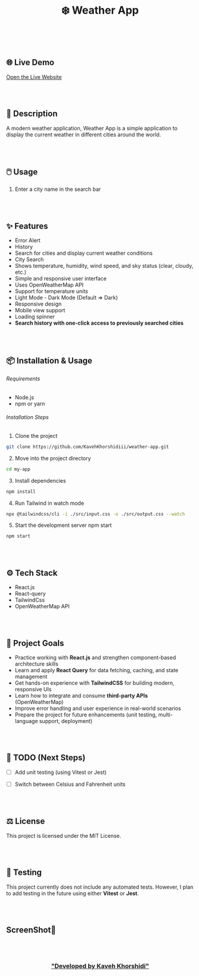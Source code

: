 <h1 align="center">❄️ Weather App </h1>


<br/>
<br/>
<br/>


## 🌐 Live Demo  

[Open the Live Website](https://weather-app-five-chi-91.vercel.app/)


<br/>
<br/>


## 📄 Description

A modern weather application, Weather App is a simple application to display the current weather in different cities around the world.


<br/>
<br/>


## 🖱️ Usage

1. Enter a city name in the search bar


<br/>
<br/>


## ✨ Features

- Error Alert
- History
- Search for cities and display current weather conditions
- City Search
- Shows temperature, humidity, wind speed, and sky status (clear, cloudy, etc.)
- Simple and responsive user interface
- Uses OpenWeatherMap API
- Support for temperature units
- Light Mode - Dark Mode (Default => Dark)
- Responsive design 
- Mobile view support
- Loading spinner
- **Search history with one-click access to previously searched cities**


<br/>
<br/>


## 📦 Installation & Usage

###### Requirements 
- Node.js 
- npm or yarn

###### Installation Steps 

1. Clone the project 
```bash
git clone https://github.com/KavehKhorshidiii/weather-app.git
```
2. Move into the project directory
```bash
cd my-app
```
3. Install dependencies
```bash
npm install
```
4. Run Tailwind in watch mode
```bash
npx @tailwindcss/cli -i ./src/input.css -o ./src/output.css --watch
```
5. Start the development server
npm start
```bash
npm start
```


<br/>
<br/>


## ⚙️ Tech Stack

- React.js
- React-query
- TailwindCss
- OpenWeatherMap API


<br/>
<br/>


## 🎯 Project Goals

- Practice working with **React.js** and strengthen component-based architecture skills  
- Learn and apply **React Query** for data fetching, caching, and state management  
- Get hands-on experience with **TailwindCSS** for building modern, responsive UIs  
- Learn how to integrate and consume **third-party APIs** (OpenWeatherMap)  
- Improve error handling and user experience in real-world scenarios  
- Prepare the project for future enhancements (unit testing, multi-language support, deployment)  


<br/>
<br/>


## 📌 TODO (Next Steps)

- [ ] Add unit testing (using Vitest or Jest)
- [ ] Switch between Celsius and Fahrenheit units


<br/>
<br/>


## ⚖️ License

This project is licensed under the MIT License.


<br/>
<br/>


## 🧪 Testing
This project currently does not include any automated tests. However, I plan to add testing in the future using either **Vitest** or **Jest**.


<br/>
<br/>


## ScreenShot🌌


<br/>
<br/>


<h3 align="center">

<a href="https://github.com/Kaveh-Khorshidi" >
"Developed  by  Kaveh Khorshidi"
</a>

</h3>


